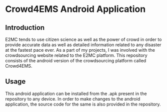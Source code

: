 # Crowd4EMS Android Application
## Introduction
E2MC tends to use citizen science as well as the power of crowd in order to provide accurate data as well as detailed information related to any disaster at the fastest pace ever. As a part of my projects, I was involved  with the crowdsourcing website related to the E2MC platform.
This repository consists of the android version of the crowdsourcing platform called Crowd4EMS.

## Usage
This android application can be installed from the .apk present in the repository to any device.
In order to make changes to the android application, the source code for the same is also provided in the repository.
